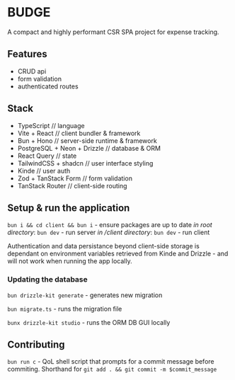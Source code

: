 # BUDGE

A compact and highly performant CSR SPA project for expense tracking.

## Features

-   CRUD api
-   form validation
-   authenticated routes

## Stack

-   TypeScript // language
-   Vite + React // client bundler & framework
-   Bun + Hono // server-side runtime & framework
-   PostgreSQL + Neon + Drizzle // database & ORM
-   React Query // state
-   TailwindCSS + shadcn // user interface styling
-   Kinde // user auth
-   Zod + TanStack Form // form validation
-   TanStack Router // client-side routing

## Setup & run the application

`bun i && cd client && bun i` - ensure packages are up to date
_in root directory_: `bun dev` - run server
_in /client directory_: `bun dev` - run client

Authentication and data persistance beyond client-side storage is dependant on environment variables retrieved from Kinde and Drizzle - and will not work when running the app locally.

### Updating the database

`bun drizzle-kit generate` - generates new migration

`bun migrate.ts` - runs the migration file

`bunx drizzle-kit studio` - runs the ORM DB GUI locally

## Contributing

`bun run c` - QoL shell script that prompts for a commit message before commiting.
Shorthand for `git add . && git commit -m $commit_message`
